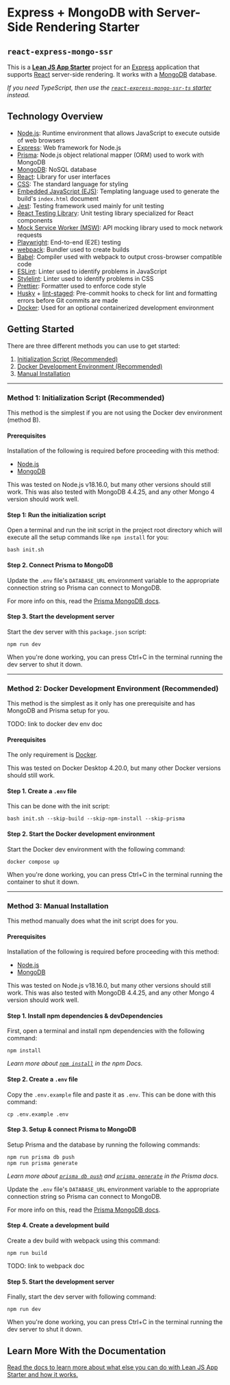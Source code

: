 # Express + MongoDB with Server-Side Rendering Starter

## `react-express-mongo-ssr`

This is a **[Lean JS App Starter](https://github.com/mattlean/lean-js-app-starter)** project for an [Express](https://expressjs.com) application that supports [React](https://react.dev) server-side rendering. It works with a [MongoDB](https://mongodb.com) database.

_If you need TypeScript, then use the [`react-express-mongo-ssr-ts` starter](https://github.com/mattlean/lean-js-app-starter/tree/master/starters/react-express-mongo-ssr-ts) instead._

## Technology Overview

-   [Node.js](https://nodejs.org): Runtime environment that allows JavaScript to execute outside of web browsers
-   [Express](https://expressjs.com): Web framework for Node.js
-   [Prisma](https://prisma.io): Node.js object relational mapper (ORM) used to work with MongoDB
-   [MongoDB](https://mongodb.com): NoSQL database
-   [React](https://react.dev): Library for user interfaces
-   [CSS](https://w3.org/Style/CSS/Overview.en.html): The standard language for styling
-   [Embedded JavaScript (EJS)](https://ejs.co): Templating language used to generate the build's `index.html` document
-   [Jest](https://jestjs.io): Testing framework used mainly for unit testing
-   [React Testing Library](https://testing-library.com/docs/react-testing-library/intro): Unit testing library specialized for React components
-   [Mock Service Worker (MSW)](https://mswjs.io): API mocking library used to mock network requests
-   [Playwright](https://playwright.dev): End-to-end (E2E) testing
-   [webpack](https://webpack.js.org): Bundler used to create builds
-   [Babel](https://babeljs.io): Compiler used with webpack to output cross-browser compatible code
-   [ESLint](https://eslint.org): Linter used to identify problems in JavaScript
-   [Stylelint](https://stylelint.io): Linter used to identify problems in CSS
-   [Prettier](https://prettier.io): Formatter used to enforce code style
-   [Husky](https://typicode.github.io/husky) + [lint-staged](https://github.com/okonet/lint-staged): Pre-commit hooks to check for lint and formatting errors before Git commits are made
-   [Docker](https://docker.com): Used for an optional containerized development environment

## Getting Started

There are three different methods you can use to get started:

1. [Initialization Script (Recommended)](#method-1-initialization-script-recommended)
2. [Docker Development Environment (Recommended)](#method-2-docker-development-environment-recommended)
3. [Manual Installation](#method-3-manual-installation)

---

### Method 1: Initialization Script (Recommended)

This method is the simplest if you are not using the Docker dev environment (method B).

#### Prerequisites

Installation of the following is required before proceeding with this method:

-   [Node.js](https://nodejs.org/en/download/package-manager)
-   [MongoDB](hhttps://mongodb.com)

This was tested on Node.js v18.16.0, but many other versions should still work. This was also tested with MongoDB 4.4.25, and any other Mongo 4 version should work well.

#### Step 1: Run the initialization script

Open a terminal and run the init script in the project root directory which will execute all the setup commands like `npm install` for you:

```console
bash init.sh
```

#### Step 2. Connect Prisma to MongoDB

Update the `.env` file's `DATABASE_URL` environment variable to the appropriate connection string so Prisma can connect to MongoDB.

For more info on this, read the [Prisma MongoDB docs](https://prisma.io/docs/orm/overview/databases/mongodb#connection-details).

#### Step 3. Start the development server

Start the dev server with this `package.json` script:

```console
npm run dev
```

When you're done working, you can press Ctrl+C in the terminal running the dev server to shut it down.

---

### Method 2: Docker Development Environment (Recommended)

This method is the simplest as it only has one prerequisite and has MongoDB and Prisma setup for you.

TODO: link to docker dev env doc

#### Prerequisites

The only requirement is [Docker](https://docker.com/get-started).

This was tested on Docker Desktop 4.20.0, but many other Docker versions should still work.

#### Step 1. Create a `.env` file

This can be done with the init script:

```console
bash init.sh --skip-build --skip-npm-install --skip-prisma
```

#### Step 2. Start the Docker development environment

Start the Docker dev environment with the following command:

```console
docker compose up
```

When you're done working, you can press Ctrl+C in the terminal running the container to shut it down.

---

### Method 3: Manual Installation

This method manually does what the init script does for you.

#### Prerequisites

Installation of the following is required before proceeding with this method:

-   [Node.js](https://nodejs.org/en/download/package-manager)
-   [MongoDB](hhttps://mongodb.com)

This was tested on Node.js v18.16.0, but many other versions should still work. This was also tested with MongoDB 4.4.25, and any other Mongo 4 version should work well.

#### Step 1. Install npm dependencies & devDependencies

First, open a terminal and install npm dependencies with the following command:

```console
npm install
```

_Learn more about [`npm install`](https://docs.npmjs.com/cli/v10/commands/npm-install) in the npm Docs._

#### Step 2. Create a `.env` file

Copy the `.env.example` file and paste it as `.env`. This can be done with this command:

```console
cp .env.example .env
```

#### Step 3. Setup & connect Prisma to MongoDB

Setup Prisma and the database by running the following commands:

```console
npm run prisma db push
npm run prisma generate
```

_Learn more about [`prisma db push`](https://prisma.io/docs/orm/prisma-migrate/workflows/prototyping-your-schema) and [`prisma generate`](https://prisma.io/docs/orm/prisma-client/setup-and-configuration/generating-prisma-client) in the Prisma docs._

Update the `.env` file's `DATABASE_URL` environment variable to the appropriate connection string so Prisma can connect to MongoDB.

For more info on this, read the [Prisma MongoDB docs](https://prisma.io/docs/orm/overview/databases/mongodb#connection-details).

#### Step 4. Create a development build

Create a dev build with webpack using this command:

```console
npm run build
```

TODO: link to webpack doc

#### Step 5. Start the development server

Finally, start the dev server with following command:

```console
npm run dev
```

When you're done working, you can press Ctrl+C in the terminal running the dev server to shut it down.

## Learn More With the Documentation

[Read the docs to learn more about what else you can do with Lean JS App Starter and how it works.](https://github.com/mattlean/lean-js-app-starter/tree/master/docs)
